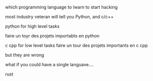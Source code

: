 which programming language to lwarn to start hacking

most industry veteran will tell you Python, and c/c++

python for high level tasks

faire un toyr des projets importabts en python

c cpp for low level tasks
faire un tour des projets importants en c cpp

but they are wrong

what if you could have a single languave....

rust
